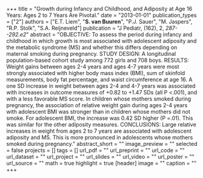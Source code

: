 +++
title = "Growth during Infancy and Childhood, and Adiposity at Age 16 Years: Ages 2 to 7 Years Are Pivotal."
date = "2013-01-01"
publication_types = ["2"]
authors = ["E.T. Liem", "**S. van Buuren**", "P.J. Sauer", "M. Jaspers", "R.P. Stolk", "S.A. Reijneveld"]
publication = "J Pediatr, (162), 2, _287--292.e2_"
abstract = "OBJECTIVE: To assess the period during infancy and childhood in which growth is most associated with adolescent adiposity and the metabolic syndrome (MS) and whether this differs depending on maternal smoking during pregnancy. STUDY DESIGN: A longitudinal population-based cohort study among 772 girls and 708 boys. RESULTS: Weight gains between ages 2-4 years and ages 4-7 years were most strongly associated with higher body mass index (BMI), sum of skinfold measurements, body fat percentage, and waist circumference at age 16. A one SD increase in weight between ages 2-4 and 4-7 years was associated with increases in outcome measures of +0.82 to +1.47 SDs (all P <.001), and with a less favorable MS score. In children whose mothers smoked during pregnancy, the association of relative weight gain during ages 2-4 years with adolescent BMI was stronger than in children whose mothers did not smoke. For adolescent BMI, the increase was 0.42 SD higher (P =.01). This was similar for the other adiposity measures. CONCLUSIONS: Large relative increases in weight from ages 2 to 7 years are associated with adolescent adiposity and MS. This is more pronounced in adolescents whose mothers smoked during pregnancy."
abstract_short = ""
image_preview = ""
selected = false
projects = []
tags = []
url_pdf = ""
url_preprint = ""
url_code = ""
url_dataset = ""
url_project = ""
url_slides = ""
url_video = ""
url_poster = ""
url_source = ""
math = true
highlight = true
[header]
image = ""
caption = ""
+++
